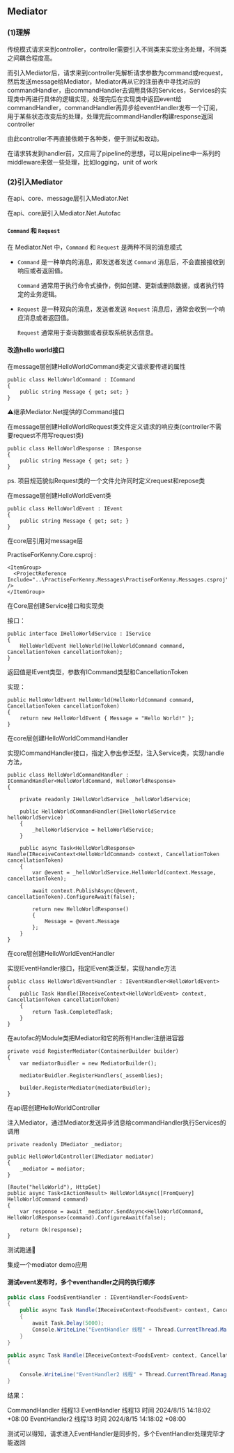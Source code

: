 ## Mediator

### (1)理解

传统模式请求来到controller，controller需要引入不同类来实现业务处理，不同类之间耦合程度高。

而引入Mediator后，请求来到controller先解析请求参数为command或request，然后发送message给Mediator，Mediator再从它的注册表中寻找对应的commandHandler，由commandHandler去调用具体的Services，Services的实现类中再进行具体的逻辑实现，处理完后在实现类中返回event给commandHandler，commandHandler再异步给eventHandler发布一个订阅，用于某些状态改变后的处理，处理完后commandHandler构建response返回controller

由此controller不再直接依赖于各种类，便于测试和改动。

在请求转发到handler前，又应用了pipeline的思想，可以用pipeline中一系列的middleware来做一些处理，比如logging，unit of work

### (2)引入Mediator

在api、core、message层引入Mediator.Net

在api、core层引入Mediator.Net.Autofac

#### `Command` 和 `Request`

在 Mediator.Net 中，`Command` 和 `Request` 是两种不同的消息模式

- `Command` 是一种单向的消息，即发送者发送 `Command` 消息后，不会直接接收到响应或者返回值。

  `Command` 通常用于执行命令式操作，例如创建、更新或删除数据，或者执行特定的业务逻辑。

- `Request` 是一种双向的消息，发送者发送 `Request` 消息后，通常会收到一个响应消息或者返回值。

  `Request` 通常用于查询数据或者获取系统状态信息。

#### 改造hello world接口

在message层创建HelloWorldCommand类定义请求要传递的属性

```
public class HelloWorldCommand : ICommand
{
    public string Message { get; set; }
}
```

⚠️继承Mediator.Net提供的ICommand接口

在message层创建HelloWorldRequest类文件定义请求的响应类(controller不需要request不用写request类)

```
public class HelloWorldResponse : IResponse
{
    public string Message { get; set; }
}
```

ps. 项目规范貌似Request类的一个文件允许同时定义request和repose类



在message层创建HelloWorldEvent类

```
public class HelloWorldEvent : IEvent
{
    public string Message { get; set; }
}
```



在core层引用对message层

PractiseForKenny.Core.csproj :

```
<ItemGroup>
  <ProjectReference Include="..\PractiseForKenny.Messages\PractiseForKenny.Messages.csproj" />
</ItemGroup>
```



在Core层创建Service接口和实现类

接口：

```
public interface IHelloWorldService : IService
{ 
    HelloWorldEvent HelloWorld(HelloWorldCommand command, CancellationToken cancellationToken);
}
```

返回值是IEvent类型，参数有ICommand类型和CancellationToken

实现：

```
public HelloWorldEvent HelloWorld(HelloWorldCommand command, CancellationToken cancellationToken)
{
    return new HelloWorldEvent { Message = "Hello World!" };
}
```



在core层创建HelloWorldCommandHandler

实现ICommandHandler接口，指定入参出参泛型，注入Service类，实现handle方法，

```
public class HelloWorldCommandHandler : ICommandHandler<HelloWorldCommand, HelloWorldResponse>
{
    
    private readonly IHelloWorldService _helloWorldService;

    public HelloWorldCommandHandler(IHelloWorldService helloWorldService)
    {
        _helloWorldService = helloWorldService;
    }
    
    public async Task<HelloWorldResponse> Handle(IReceiveContext<HelloWorldCommand> context, CancellationToken cancellationToken)
    {
        var @event = _helloWorldService.HelloWorld(context.Message, cancellationToken);

        await context.PublishAsync(@event, cancellationToken).ConfigureAwait(false);

        return new HelloWorldResponse()
        {
            Message = @event.Message
        };
    }
}
```



在core层创建HelloWorldEventHandler

实现IEventHandler接口，指定IEvent类泛型，实现handle方法

```
public class HelloWorldEventHandler : IEventHandler<HelloWorldEvent>
{
    public Task Handle(IReceiveContext<HelloWorldEvent> context, CancellationToken cancellationToken)
    {
        return Task.CompletedTask;
    }
}
```



在autofac的Module类把Mediator和它的所有Handler注册进容器

```
private void RegisterMediator(ContainerBuilder builder)
{
    var mediatorBuidler = new MediatorBuilder();

    mediatorBuidler.RegisterHandlers(_assemblies);

    builder.RegisterMediator(mediatorBuidler);
}
```



在api层创建HelloWorldController

注入Mediator，通过Mediator发送异步消息给commandHandler执行Services的调用

```
private readonly IMediator _mediator;

public HelloWorldController(IMediator mediator)
{
    _mediator = mediator;
}

[Route("helloWorld"), HttpGet]
public async Task<IActionResult> HelloWorldAsync([FromQuery] HelloWorldCommand command)
{
    var response = await _mediator.SendAsync<HelloWorldCommand, HelloWorldResponse>(command).ConfigureAwait(false);

    return Ok(response);
}
```



测试跑通👏



集成一个mediator demo应用

#### 测试event发布时，多个eventhandler之间的执行顺序

```c#
public class FoodsEventHandler : IEventHandler<FoodsEvent>
{
    public async Task Handle(IReceiveContext<FoodsEvent> context, CancellationToken cancellationToken)
    {
        await Task.Delay(5000);
        Console.WriteLine("EventHandler 线程" + Thread.CurrentThread.ManagedThreadId + " 时间 " + DateTimeOffset.Now);
    }
}
```

```c#
public async Task Handle(IReceiveContext<FoodsEvent> context, CancellationToken cancellationToken)
{
    
    Console.WriteLine("EventHandler2 线程" + Thread.CurrentThread.ManagedThreadId + " 时间 " + DateTimeOffset.Now);
}
```

结果：

CommandHandler 线程13
EventHandler 线程13 时间 2024/8/15 14:18:02 +08:00
EventHandler2 线程13 时间 2024/8/15 14:18:02 +08:00



测试可以得知，请求进入EventHandler是同步的，多个EventHandler处理完毕才能返回